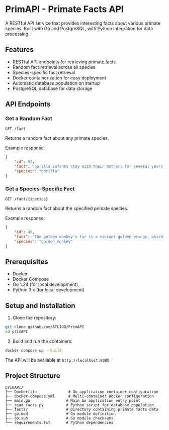# PrimAPI - Primate Facts API

A RESTful API service that provides interesting facts about various primate species. Built with Go and PostgreSQL, with Python integration for data processing.

## Features

- RESTful API endpoints for retrieving primate facts
- Random fact retrieval across all species
- Species-specific fact retrieval
- Docker containerization for easy deployment
- Automatic database population on startup
- PostgreSQL database for data storage

## API Endpoints

### Get a Random Fact
```
GET /fact
```
Returns a random fact about any primate species.

Example response:
```json
{
    "id": 92,
    "fact": "Gorilla infants stay with their mothers for several years, learning essential survival skills and developing strong bonds.",
    "species": "gorilla"
}
```

### Get a Species-Specific Fact
```
GET /fact/{species}
```
Returns a random fact about the specified primate species.

Example response:
```json
{
    "id": 45,
    "fact": "The golden monkey's fur is a vibrant golden-orange, which provides camouflage in the dappled sunlight of the forest canopy.",
    "species": "golden_monkey"
}
```

## Prerequisites

- Docker
- Docker Compose
- Go 1.24 (for local development)
- Python 3.x (for local development)

## Setup and Installation

1. Clone the repository:
```bash
git clone github.com/ATLIOD/PrimAPI
cd primAPI
```

2. Build and run the containers:
```bash
docker compose up --build
```

The API will be available at `http://localhost:8080`

## Project Structure

```
primAPI/
├── Dockerfile              # Go application container configuration
├── docker-compose.yml      # Multi-container Docker configuration
├── main.go                # Main Go application entry point
├── read_facts.py          # Python script for database population
├── facts/                 # Directory containing primate facts data
├── go.mod                 # Go module definition
├── go.sum                 # Go module checksums
└── requirements.txt       # Python dependencies
```